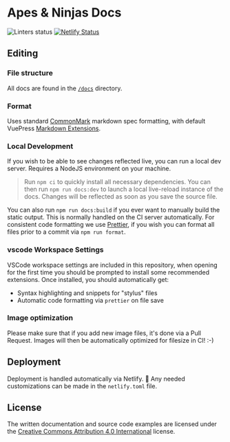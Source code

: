 # Apes & Ninjas Docs

![Linters status](https://github.com/openlawteam/lao-docs/workflows/Format/badge.svg)
[![Netlify Status](https://api.netlify.com/api/v1/badges/8dd1a66b-ca28-43ee-978d-0a95e7fefff7/deploy-status)](https://app.netlify.com/sites/thelao-docs/deploys)

## Editing

### File structure

All docs are found in the [`/docs`](/docs) directory.

### Format

Uses standard [CommonMark] markdown spec formatting, with default VuePress
[Markdown Extensions].

[commonmark]: https://spec.commonmark.org/current/
[markdown extensions]: https://vuepress.vuejs.org/guide/markdown.html

### Local Development

If you wish to be able to see changes reflected live, you can run a local dev
server. Requires a NodeJS environment on your machine.

> Run `npm ci` to quickly install all necessary dependencies. You can then run
> `npm run docs:dev` to launch a local live-reload instance of the docs. Changes
> will be reflected as soon as you save the source file.

You can also run `npm run docs:build` if you ever want to manually build the
static output. This is normally handled on the CI server automatically. For
consistent code formatting we use [Prettier], if you wish you can format all
files prior to a commit via `npm run format`.

[prettier]: https://prettier.io

### vscode Workspace Settings

VSCode workspace settings are included in this repository, when opening for the
first time you should be prompted to install some recommended extensions. Once
installed, you should automatically get:

- Syntax highlighting and snippets for "stylus" files
- Automatic code formatting via `prettier` on file save

### Image optimization

Please make sure that if you add new image files, it's done via a Pull Request.
Images will then be automatically optimized for filesize in CI! :-)

## Deployment

Deployment is handled automatically via Netlify. :tada: Any needed
customizations can be made in the `netlify.toml` file.

## License

The written documentation and source code examples are licensed under the
[Creative Commons Attribution 4.0 International][license] license.

[license]: https://creativecommons.org/licenses/by/4.0/
